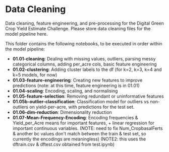 # Data Cleaning

Data cleaning, feature engineering, and pre-processing for the Digital Green Crop Yield Estimate Challenge. Please store data cleaning files for the model pipeline here.

This folder contains the following notebooks, to be executed in order within the model pipeline:

- **01.01-cleaning**: Dealing with missing values, outliers, parsing messy categorical columns, adding per_acre cols, basic feature engineering
- **01.02-clustering**: Adding cluster labels to the df (for k=2, k=3, k=4 and k=5 models, for now)
- **01.03-feature-engineering**: Creating new features to improve predictions (note: at this time, feature engineering is in 01.01)
- **01.04-scaling**: Encoding, scaling, and normalising
- **01.05-feature-selection**: Removing redundant or uninformative features
- **01.05b-outlier-classification**: Classification model for outliers vs non-outliers on yield-per-acre, with predictions for the test set.
- **01.06-dim-reduction**: Dimensionality reduction
- **01.07-Mean-Frequency-Encoding**: Encoding frequencies & Yield_per_Acre means for important features, + linear regression for important continuous variables. (NOTE: need to fix Num_CropbasalFerts & another bc values don't match between the train & test set, so currently the encodings are meaningless) (NOTE2: this uses the dftrain.csv & dftest.csv obtained from test.ipynb)
